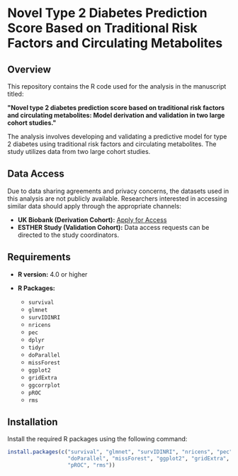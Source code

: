 # Novel Type 2 Diabetes Prediction Score Based on Traditional Risk Factors and Circulating Metabolites

## Overview

This repository contains the R code used for the analysis in the manuscript titled:

**"Novel type 2 diabetes prediction score based on traditional risk factors and circulating metabolites: Model derivation and validation in two large cohort studies."**

The analysis involves developing and validating a predictive model for type 2 diabetes using traditional risk factors and circulating metabolites. The study utilizes data from two large cohort studies.

## Data Access

Due to data sharing agreements and privacy concerns, the datasets used in this analysis are not publicly available. Researchers interested in accessing similar data should apply through the appropriate channels:

- **UK Biobank (Derivation Cohort):** [Apply for Access](https://www.ukbiobank.ac.uk/enable-your-research/apply-for-access)
- **ESTHER Study (Validation Cohort):** Data access requests can be directed to the study coordinators.

## Requirements

- **R version:** 4.0 or higher
- **R Packages:**

  - `survival`
  - `glmnet`
  - `survIDINRI`
  - `nricens`
  - `pec`
  - `dplyr`
  - `tidyr`
  - `doParallel`
  - `missForest`
  - `ggplot2`
  - `gridExtra`
  - `ggcorrplot`
  - `pROC`
  - `rms`

## Installation

Install the required R packages using the following command:

```R
install.packages(c("survival", "glmnet", "survIDINRI", "nricens", "pec", "dplyr", "tidyr",
                   "doParallel", "missForest", "ggplot2", "gridExtra", "ggcorrplot",
                   "pROC", "rms"))
